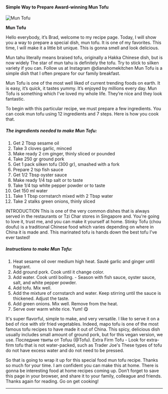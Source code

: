             

#### Simple Way to Prepare Award-winning Mun Tofu

![Mun Tofu](https://img-global.cpcdn.com/recipes/9a699c515b4521e3/751x532cq70/mun-tofu-recipe-main-photo.jpg)

**Mun Tofu**

Hello everybody, it’s Brad, welcome to my recipe page. Today, I will show you a way to prepare a special dish, mun tofu. It is one of my favorites. This time, I will make it a little bit unique. This is gonna smell and look delicious.

Mun tahu literally means braised tofu, originally a Hakka Chinese dish, but is now widely The star of mun tahu is definitely the tofu. Try to stick to silken variety if you can. Follow us at Instagram @dianahomekitchen Mun Tofu is a simple dish that I often prepare for our family breakfast.

Mun Tofu is one of the most well liked of current trending foods on earth. It is easy, it’s quick, it tastes yummy. It’s enjoyed by millions every day. Mun Tofu is something which I’ve loved my whole life. They’re nice and they look fantastic.

To begin with this particular recipe, we must prepare a few ingredients. You can cook mun tofu using 12 ingredients and 7 steps. Here is how you cook that.

##### The ingredients needed to make Mun Tofu:

1.  Get 2 Tbsp sesame oil
2.  Take 3 cloves garlic, minced
3.  Make ready 2 cm ginger, thinly sliced or pounded
4.  Take 250 gr ground pork
5.  Get 1 pack silken tofu (300 gr), smashed with a fork
6.  Prepare 2 tsp fish sauce
7.  Get 1/2 Tbsp oyster sauce
8.  Make ready 1/4 tsp salt or to taste
9.  Take 1/4 tsp white pepper powder or to taste
10.  Get 150 ml water
11.  Take 1 Tbsp cornstarch mixed with 2 Tbsp water
12.  Take 2 stalks green onions, thinly sliced

INTRODUCTION This is one of the very common dishes that is always served in the restaurants or Tzi Char stores in Singapore and. You're going to love it, trust me, and you can make it yourself at home. Stinky Tofu (chou doufu) is a traditional Chinese food which varies depending on where in China it is made and. This marinated tofu is hands down the best tofu I've ever tasted!

##### Instructions to make Mun Tofu:

1.  Heat sesame oil over medium high heat. Sauté garlic and ginger until fragrant.
2.  Add ground pork. Cook until it change color.
3.  Add water. Cook until boiling. - Season with fish sauce, oyster sauce, salt, and white pepper powder.
4.  Add tofu. Mix well.
5.  Add the mixture of cornstarch and water. Keep stirring until the sauce is thickened. Adjust the taste.
6.  Add green onions. Mix well. Remove from the heat.
7.  Serve over warm white rice. Yum! 😋

It's super flavorful, simple to make, and very versatile. I like to serve it on a bed of rice with stir fried vegetables. Indeed, mapo tofu is one of the most famous tofu recipes to have made it out of China. This spicy, delicious dish usually includes small amount of ground pork, but for this vegan version, we use. Последние твиты от Tofuu (@Tofu). Extra Firm Tofu - Look for extra-firm tofu that is not water-packed, such as Trader Joe's These types of tofu do not have excess water and do not need to be pressed.

So that is going to wrap it up for this special food mun tofu recipe. Thanks so much for your time. I am confident you can make this at home. There is gonna be interesting food at home recipes coming up. Don’t forget to save this page in your browser, and share it to your family, colleague and friends. Thanks again for reading. Go on get cooking!

* * *